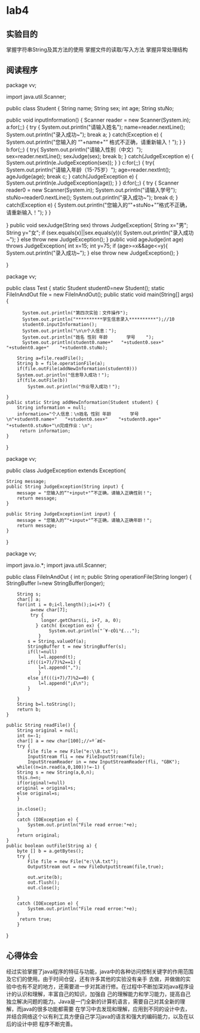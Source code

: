# lab4
## 实验目的
掌握字符串String及其方法的使用
掌握文件的读取/写入方法
掌握异常处理结构
## 阅读程序
package vv;

import java.util.Scanner;

public class Student {
	String name;
	String sex;
	int age;
	String stuNo;

public void inputInformation() {
	Scanner reader = new Scanner(System.in);
	a:for(;;) {
		try {
			System.out.println("请输入姓名");
	        name=reader.nextLine();
	        System.out.println("录入成功~");
	        break a;
		}
		catch(Exception e) {
			System.out.println("您输入的 “"+name+"” 格式不正确，请重新输入！");
		}
	}
	b:for(;;) {
	try{
	System.out.println("请输入性别（中文）");
	sex=reader.nextLine();
	sexJudge(sex);
	break b;
	}
	catch(JudgeException e) {
		System.out.println(e.JudgeException(sex));
	}
	}
	c:for(;;) {
		try{
			System.out.println("请输入年龄（15-75岁）");
			age=reader.nextInt();
		    ageJudge(age);
		    break c;
		}
		catch(JudgeException e) {
			System.out.println(e.JudgeException(age));
		}
		}
	d:for(;;) {
		try {
			Scanner reader0 = new Scanner(System.in);
			System.out.println("请输入学号");
			stuNo=reader0.nextLine();
	        System.out.println("录入成功~");
	        break d;
		}
		catch(Exception e) {
			System.out.println("您输入的“"+stuNo+"”格式不正确，请重新输入！");
		}
	}
	
}
public void sexJudge(String sex) throws JudgeException{
	String x="男";
	String y="女";
	if (sex.equals(x)||sex.equals(y)){
		System.out.println("录入成功~");
		}
	else throw new JudgeException();
}
public void ageJudge(int age) throws JudgeException{
	int x=15;
	int y=75;
	if (age>=x&&age<=y){
		System.out.println("录入成功~");
		}
	else throw new JudgeException();
}

}


package vv;

public class Test {
	static Student student0=new Student();
	static FileInAndOut file = new FileInAndOut();
	public static void main(String[] args) {
		
		  System.out.println("第四次实验：文件操作");
		  System.out.println("**********学生信息录入**********");//10
		  student0.inputInformation(); 
		  System.out.println("\n\n个人信息：");
		  System.out.println("姓名 性别 年龄       学号    ");
		  System.out.println(student0.name+"   "+student0.sex+"    "+student0.age+"    "+student0.stuNo);
		
		String a=file.readFile();
		String b = file.operationFile(a);
		if(file.outFile(addNewInformation(student0)))
		System.out.println("信息导入成功！");
		if(file.outFile(b))
			System.out.println("作业导入成功！");

	}
	public static String addNewInformation(Student student) {
		String information = null;
		information="个人信息：\n姓名 性别 年龄       学号    \n"+student0.name+"   "+student0.sex+"    "+student0.age+"    "+student0.stuNo+"\n完成作业：\n";
		 return information;
	}
}


package vv;

public class JudgeException extends Exception{
	
	String message;
	public String JudgeException(String input) {
		message = "您输入的“"+input+"”不正确，请输入正确性别！";
		return message;
	}
	
	public String JudgeException(int input) {
		message = "您输入的“"+input+"”不正确，请输入正确年龄！";
		return message;
	}
}



package vv;

import java.io.*;
import java.util.Scanner;

public class FileInAndOut {
	int n;
	public String operationFile(String longer) {
		StringBuffer l=new StringBuffer(longer);

		String s;
	    char[] a;
		for(int i = 0;i<l.length();i=i+7) {
			 a=new char[7];
			 try {
				 longer.getChars(i, i+7, a, 0);
		       } catch( Exception ex) {
		            System.out.println("´¥·¢Òì³£...");
		        }
			s = String.valueOf(a);
			StringBuffer t = new StringBuffer(s);
			if(l!=null)
				l=l.append(t);
			if(((i+7)/7)%2==1) {
				l=l.append(",");
				}
			else if(((i+7)/7)%2==0) {
				l=l.append("¡£\n");
			}
			
		}
		String b=l.toString();
		return b;
	}
	
	public String readFile() {
		String original = null;
		int n=-1;
		char[] a = new char[100];//»º´æ£¬
		try {
			File file = new File("e:\\B.txt");
			InputStream fli = new FileInputStream(file);
			InputStreamReader in = new InputStreamReader(fli, "GBK");
		while((n=in.read(a,0,100))!=-1) {
		String s = new String(a,0,n);
		this.n=n;
		if(original!=null)
		original = original+s;
		else original=s;
		}
		
        in.close();
      	}
		catch (IOException e) {
			System.out.println("File read erroe:"+e);
		}
		return original;
	}
	public boolean outFile(String a) {
		byte [] b = a.getBytes();
		try {
			File file = new File("e:\\A.txt");
			OutputStream out = new FileOutputStream(file,true);
			
            out.write(b);
            out.flush();
            out.close();
           
		}
		catch (IOException e) {
			System.out.println("File read erroe:"+e);
		}
		 return true;
		}
	
}

## 心得体会
经过实验掌握了java程序的特征与功能，java中的各种访问控制关键字的作用范围及它们的使用。由于时间仓促，还有许多其他的实验没有亲手
去做，并做做的实验中也有不足的地方，还需要进一步对其进行修。在过程中不断加深对java程序设计的认识和理解，丰富自己的知识，加强自
己的理解能力和学习能力，提高自己独立解决问题的能力。Java是一门全新的计算机语言，需要自己对其全新的理解，而java的很多功能都需要
在学习中去发现和理解，应用到不同的设计中去，并结合网络这个以有利工具方便自己学习java的语言和强大的编码能力，以及在以后的设计中把
程序不断完善。
